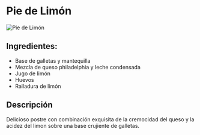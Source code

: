 # Pie de Limón
![Pie de Limón](https://uploads.candelaestereo.com/1/2021/05/sorprende-a-tus-hijos-con-esta-deliciosa-receta-de-pie-de-limon-destacada.jpg)
## Ingredientes:
* Base de galletas y mantequilla
* Mezcla de queso philadelphia y leche condensada
* Jugo de limón
* Huevos
* Ralladura de limón

## Descripción

Delicioso postre con combinación exquisita de la cremocidad del queso y la acidez del limon sobre una base crujiente de galletas.
